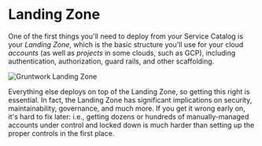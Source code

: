 # Landing Zone

One of the first things you'll need to deploy from your Service Catalog is your *Landing Zone*, which is the basic
structure you'll use for your cloud *accounts* (as well as *projects* in some clouds, such as GCP), including
authentication, authorization, guard rails, and other scaffolding.

![Gruntwork Landing Zone](/img/guides/production-framework/gruntwork-landing-zone.png)

Everything else deploys on top of the Landing Zone, so getting this right is essential. In fact, the Landing Zone has
significant implications on security, maintainability, governance, and much more. If you get it wrong early on, it's
hard to fix later: i.e., getting dozens or hundreds of manually-managed accounts under control and locked down is much
harder than setting up the proper controls in the first place.


<!-- ##DOCS-SOURCER-START
{"sourcePlugin":"local-copier","hash":"638abda85660525852f391f9d2e1a759"}
##DOCS-SOURCER-END -->
